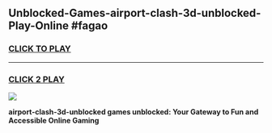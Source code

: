 
## Unblocked-Games-airport-clash-3d-unblocked-Play-Online #fagao
<h3>
<a href="https://news.freeplayer.one?title=airport-clash-3d-unblocked&ref=3">CLICK TO PLAY</a></h3>
<hr>

<h3>
<a href="https://news.freeplayer.one?title=airport-clash-3d-unblocked&ref=3">CLICK 2 PLAY</a>
  
</h3>

<a href="https://news.freeplayer.one?title=airport-clash-3d-unblocked&ref=3"><img src="https://clearcache.store/games.png"></a>


**airport-clash-3d-unblocked games unblocked: Your Gateway to Fun and Accessible Online Gaming**

